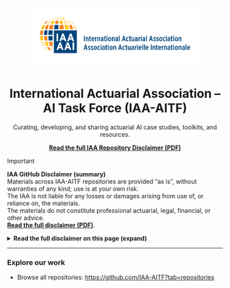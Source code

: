<p align="center">
  <img src="IAA_logo.png" alt="International Actuarial Association – AI Task Force" width="80%">
</p>

<h1 align="center">International Actuarial Association – AI Task Force (IAA-AITF)</h1>

<p align="center">
  Curating, developing, and sharing actuarial AI case studies, toolkits, and resources.
</p>

<p align="center">
  <a href="DISCLAIMER.pdf"><strong>Read the full IAA Repository Disclaimer (PDF)</strong></a>
</p>

> [!IMPORTANT]
> **IAA GitHub Disclaimer (summary)**  
> Materials across IAA-AITF repositories are provided “as is”, without warranties of any kind; use is at your own risk.  
> The IAA is not liable for any losses or damages arising from use of, or reliance on, the materials.  
> The materials do not constitute professional actuarial, legal, financial, or other advice.  
> <a href="DISCLAIMER.pdf"><strong>Read the full disclaimer (PDF)</strong></a>.

<details>
<summary><strong>Read the full disclaimer on this page (expand)</strong></summary>

<br>

### GitHub Repository Disclaimer – International Actuarial Association (IAA)

This GitHub repository has been created and maintained by the IAA AI Task Force to
curate, develop, and share actuarial AI case studies, toolkits, and resources. The
content hosted here represents the work and contributions of individual members of the
Task Force, affiliated volunteers, actuarial associations and/or other professionals. It is
provided for informational and educational purposes and is intended to support the
actuarial profession in exploring topical areas of AI and actuarial practice.

**Disclaimer**

- The material in this repository is provided “as is” without any representations or
  warranties of any kind, either express or implied, including but not limited to
  warranties of accuracy, completeness, or fitness for a particular purpose.
- Use of any information, tools, or resources from this repository is entirely at your
  own risk.
- The IAA does not accept any responsibility or liability for any direct, indirect,
  incidental, consequential, or other losses, damages, or expenses arising from or
  in connection with the use of, or reliance on, the materials in this repository.
- Any case studies, analyses, or tools are solely the work of the contributing
  members, actuarial associations and/or other professionals, and inclusion in this
  repository does not constitute endorsement or approval by the IAA. This
  repository may contain links to third-party websites or incorporate third-party
  materials. The IAA is not responsible for the accuracy, legality, or content of such
  external sources.
- The materials provided do not constitute professional actuarial, legal, financial, or
  other professional advice. Users are encouraged to apply professional judgment
  and seek independent advice where appropriate before using any of the
  information contained in this repository.
- AI technologies and actuarial practices evolve rapidly. Materials may become
  outdated, and users should verify currency and applicability before use.

By accessing or using this repository, you acknowledge and agree to the terms of this
disclaimer.

_Last Update: 2025-10-07_

</details>

---

### Explore our work
- Browse all repositories: https://github.com/IAA-AITF?tab=repositories
